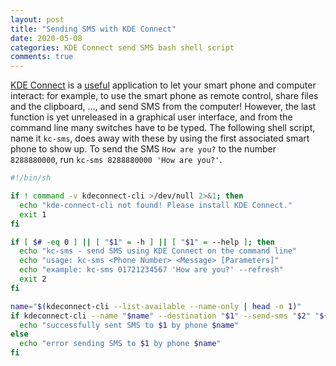 ```yaml
---
layout: post
title: "Sending SMS with KDE Connect"
date: 2020-05-08
categories: KDE Connect send SMS bash shell script
comments: true
---
```


[KDE Connect](https://community.kde.org/KDEConnect) is a [useful](https://userbase.kde.org/KDE_Connect/Tutorials/Useful_commands) application to let your smart phone and computer interact:
for example, to use the smart phone as remote control, share files and the clipboard,  ..., and send SMS from the computer!
However, the last function is yet unreleased in a graphical user interface, and from the command line many switches have to be typed.
The following shell script, name it `kc-sms`, does away with these by using the first associated smart phone to show up.
To send the SMS `How are you?` to the number `8288880000`, run `kc-sms 8288880000 'How are you?'`.

```sh
#!/bin/sh

if ! command -v kdeconnect-cli >/dev/null 2>&1; then
  echo "kde-connect-cli not found! Please install KDE Connect."
  exit 1
fi

if [ $# -eq 0 ] || [ "$1" = -h ] || [ "$1" = --help ]; then
  echo "kc-sms - send SMS using KDE Connect on the command line"
  echo "usage: kc-sms <Phone Number> <Message> [Parameters]"
  echo "example: kc-sms 01721234567 'How are you?' --refresh"
  exit 2
fi

name="$(kdeconnect-cli --list-available --name-only | head -n 1)"
if kdeconnect-cli --name "$name" --destination "$1" --send-sms "$2" "${@:3}"; then
  echo "successfully sent SMS to $1 by phone $name"
else
  echo "error sending SMS to $1 by phone $name"
fi
```

